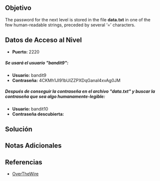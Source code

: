 ## Objetivo
The password for the next level is stored in the file **data.txt** in one of the few human-readable strings, preceded by several ‘=’ characters.
## Datos de Acceso al Nivel
- **Puerto:** 2220
##### Se usará el usuario "bandit9":
- **Usuario:** bandit9
- **Contraseña:** 4CKMh1JI91bUIZZPXDqGanal4xvAg0JM
##### Después de conseguir la contraseña en el archivo "data.txt" y buscar la contraseña que sea algo humanamente-legible:
- **Usuario:** bandit10
- **Contraseña descubierta:** 
## Solución
## Notas Adicionales
## Referencias
- [OverTheWire](https://overthewire.org/wargames/bandit/bandit1.html)